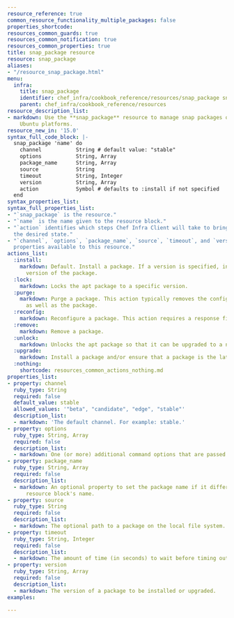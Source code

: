 ```yaml
---
resource_reference: true
common_resource_functionality_multiple_packages: false
properties_shortcode: 
resources_common_guards: true
resources_common_notification: true
resources_common_properties: true
title: snap_package resource
resource: snap_package
aliases:
- "/resource_snap_package.html"
menu:
  infra:
    title: snap_package
    identifier: chef_infra/cookbook_reference/resources/snap_package snap_package
    parent: chef_infra/cookbook_reference/resources
resource_description_list:
- markdown: Use the **snap_package** resource to manage snap packages on Debian and
    Ubuntu platforms.
resource_new_in: '15.0'
syntax_full_code_block: |-
  snap_package 'name' do
    channel           String # default value: "stable"
    options           String, Array
    package_name      String, Array
    source            String
    timeout           String, Integer
    version           String, Array
    action            Symbol # defaults to :install if not specified
  end
syntax_properties_list: 
syntax_full_properties_list:
- "`snap_package` is the resource."
- "`name` is the name given to the resource block."
- "`action` identifies which steps Chef Infra Client will take to bring the node into
  the desired state."
- "`channel`, `options`, `package_name`, `source`, `timeout`, and `version` are the
  properties available to this resource."
actions_list:
  :install:
    markdown: Default. Install a package. If a version is specified, install the specified
      version of the package.
  :lock:
    markdown: Locks the apt package to a specific version.
  :purge:
    markdown: Purge a package. This action typically removes the configuration files
      as well as the package.
  :reconfig:
    markdown: Reconfigure a package. This action requires a response file.
  :remove:
    markdown: Remove a package.
  :unlock:
    markdown: Unlocks the apt package so that it can be upgraded to a newer version.
  :upgrade:
    markdown: Install a package and/or ensure that a package is the latest version.
  :nothing:
    shortcode: resources_common_actions_nothing.md
properties_list:
- property: channel
  ruby_type: String
  required: false
  default_value: stable
  allowed_values: '"beta", "candidate", "edge", "stable"'
  description_list:
  - markdown: 'The default channel. For example: stable.'
- property: options
  ruby_type: String, Array
  required: false
  description_list:
  - markdown: One (or more) additional command options that are passed to the command.
- property: package_name
  ruby_type: String, Array
  required: false
  description_list:
  - markdown: An optional property to set the package name if it differs from the
      resource block's name.
- property: source
  ruby_type: String
  required: false
  description_list:
  - markdown: The optional path to a package on the local file system.
- property: timeout
  ruby_type: String, Integer
  required: false
  description_list:
  - markdown: The amount of time (in seconds) to wait before timing out.
- property: version
  ruby_type: String, Array
  required: false
  description_list:
  - markdown: The version of a package to be installed or upgraded.
examples: 

---
```

